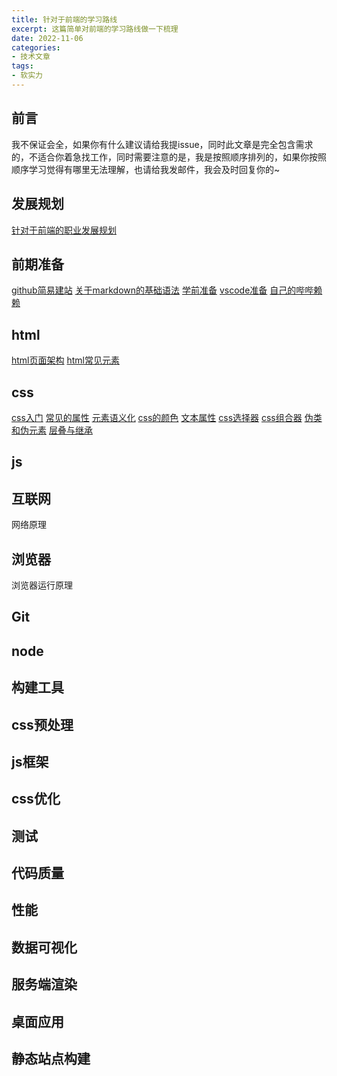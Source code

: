 ```yaml
---
title: 针对于前端的学习路线
excerpt: 这篇简单对前端的学习路线做一下梳理
date: 2022-11-06
categories:
- 技术文章
tags:
- 软实力
---
```


## 前言
我不保证会全，如果你有什么建议请给我提issue，同时此文章是完全包含需求的，不适合你着急找工作，同时需要注意的是，我是按照顺序排列的，如果你按照顺序学习觉得有哪里无法理解，也请给我发邮件，我会及时回复你的~

## 发展规划
[针对于前端的职业发展规划](https://shuangxunian.github.io/2022/11/06/22110602/)

## 前期准备
[github简易建站](https://shuangxunian.github.io/2022/12/24/22122401/)
[关于markdown的基础语法](https://shuangxunian.github.io/2022/12/29/22122901/)
[学前准备](https://shuangxunian.github.io/2022/12/02/22120201/)
[vscode准备](https://shuangxunian.github.io/2022/12/02/22120202/)
[自己的哔哔赖赖](https://shuangxunian.github.io/2023/02/24/23022401/)

## html
[html页面架构](https://shuangxunian.github.io/2023/01/29/23012901/)
[html常见元素](https://shuangxunian.github.io/2023/01/29/23012902/)

## css
[css入门](https://shuangxunian.github.io/2023/01/31/23013101/)
[常见的属性](https://shuangxunian.github.io/2023/01/31/23013102/)
[元素语义化](https://shuangxunian.github.io/2023/01/30/23013001/)
[css的颜色](https://shuangxunian.github.io/2023/02/01/23020101/)
[文本属性](https://shuangxunian.github.io/2023/02/02/23020201/)
[css选择器](https://shuangxunian.github.io/2023/02/03/23020301/)
[css组合器](https://shuangxunian.github.io/2023/02/03/23020302/)
[伪类和伪元素](https://shuangxunian.github.io/2023/02/06/23020601/)
[层叠与继承](https://shuangxunian.github.io/2023/02/09/23020902/)
[]()
[]()
[]()
[]()
[]()
[]()
[]()
[]()
[]()

## js

## 互联网
网络原理

## 浏览器
浏览器运行原理

## Git

## node

## 构建工具

## css预处理

## js框架

## css优化

## 测试

## 代码质量

## 性能

## 数据可视化

## 服务端渲染

## 桌面应用

## 静态站点构建



